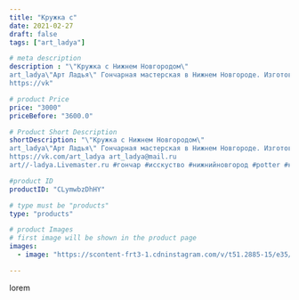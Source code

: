 ```yaml
---
title: "Кружка с"
date: 2021-02-27
draft: false
tags: ["art_ladya"]

# meta description
description : "\"Кружка с Нижнем Новгородом\" 
art_ladya\"Арт Ладья\" Гончарная мастерская в Нижнем Новгороде. Изготовление керамики и мастер//-классы по обучению. 
https://vk"

# product Price
price: "3000"
priceBefore: "3600.0"

# Product Short Description
shortDescription: "\"Кружка с Нижнем Новгородом\" 
art_ladya\"Арт Ладья\" Гончарная мастерская в Нижнем Новгороде. Изготовление керамики и мастер//-классы по обучению. 
https://vk.com/art_ladya art_ladya@mail.ru 
art//-ladya.Livemaster.ru #гончар #исскуство #нижнийновгород #potter #керамикадляинтерьера #керамикаручнаяработа #гончарнаямастерская #керамиканазаказ #handmade #посудаизглины #керамика #гончарнаяпосуда #эксклюзивнаякерамика #dishes #город #ceramicar #mug #claygoods #tankard #earthenware #ceramic #design #кружка #restaurant #ceramicart #pint #clay #авторскаякерамика"

#product ID
productID: "CLymwbzDhHY"

# type must be "products"
type: "products"

# product Images
# first image will be shown in the product page
images:
  - image: "https://scontent-frt3-1.cdninstagram.com/v/t51.2885-15/e35/154291575_1137593956687108_1840606470074816622_n.jpg?_nc_ht=scontent-frt3-1.cdninstagram.com&_nc_cat=104&_nc_ohc=75WjhM4-KooAX90oVpE&edm=APU89FABAAAA&ccb=7-4&oh=33c20a76a63903150caa2c2394f8daaf&oe=612C556F&_nc_sid=86f79a&ig_cache_key=MjUxODI0NTU5NTgwMzQyMzE5Mg%3D%3D.2-ccb7-4"

---
```

lorem
